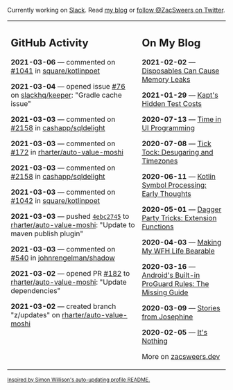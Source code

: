 Currently working on [Slack](https://slack.com/). Read [my blog](https://zacsweers.dev/) or [follow @ZacSweers on Twitter](https://twitter.com/ZacSweers).

<table><tr><td valign="top" width="60%">

## GitHub Activity
<!-- githubActivity starts -->
**2021-03-06** — commented on [#1041](https://github.com/square/kotlinpoet/pull/1041#issuecomment-792202060) in [square/kotlinpoet](https://api.github.com/repos/square/kotlinpoet)

**2021-03-04** — opened issue [#76](https://api.github.com/repos/slackhq/keeper/issues/76) on [slackhq/keeper](https://api.github.com/repos/slackhq/keeper): "Gradle cache issue"

**2021-03-03** — commented on [#2158](https://github.com/cashapp/sqldelight/issues/2158#issuecomment-789488039) in [cashapp/sqldelight](https://api.github.com/repos/cashapp/sqldelight)

**2021-03-03** — commented on [#172](https://github.com/rharter/auto-value-moshi/issues/172#issuecomment-789486303) in [rharter/auto-value-moshi](https://api.github.com/repos/rharter/auto-value-moshi)

**2021-03-03** — commented on [#2158](https://github.com/cashapp/sqldelight/issues/2158#issuecomment-789467498) in [cashapp/sqldelight](https://api.github.com/repos/cashapp/sqldelight)

**2021-03-03** — commented on [#1042](https://github.com/square/kotlinpoet/issues/1042#issuecomment-789466550) in [square/kotlinpoet](https://api.github.com/repos/square/kotlinpoet)

**2021-03-03** — pushed [`4ebc2745`](https://github.com/rharter/auto-value-moshi/commit/4ebc274585d2032b4a0c33505b00354262188e02) to [rharter/auto-value-moshi](https://api.github.com/repos/rharter/auto-value-moshi): "Update to maven publish plugin"

**2021-03-03** — commented on [#540](https://github.com/johnrengelman/shadow/issues/540#issuecomment-789445714) in [johnrengelman/shadow](https://api.github.com/repos/johnrengelman/shadow)

**2021-03-02** — opened PR [#182](https://api.github.com/repos/rharter/auto-value-moshi/pulls/182) to [rharter/auto-value-moshi](https://api.github.com/repos/rharter/auto-value-moshi): "Update dependencies"

**2021-03-02** — created branch "z/updates" on [rharter/auto-value-moshi](https://api.github.com/repos/rharter/auto-value-moshi)
<!-- githubActivity ends -->
</td><td valign="top" width="40%">

## On My Blog
<!-- blog starts -->
**2021-02-02** — [Disposables Can Cause Memory Leaks](https://www.zacsweers.dev/disposables-can-cause-memory-leaks/)

**2021-01-29** — [Kapt's Hidden Test Costs](https://www.zacsweers.dev/kapts-hidden-test-costs/)

**2020-07-13** — [Time in UI Programming](https://www.zacsweers.dev/time-in-ui/)

**2020-07-08** — [Tick Tock: Desugaring and Timezones](https://www.zacsweers.dev/ticktock-desugaring-timezones/)

**2020-06-11** — [Kotlin Symbol Processing: Early Thoughts](https://www.zacsweers.dev/kotlin-symbol-processor-early-thoughts/)

**2020-05-01** — [Dagger Party Tricks: Extension Functions](https://www.zacsweers.dev/dagger-party-tricks-extension-functions/)

**2020-04-03** — [Making My WFH Life Bearable](https://www.zacsweers.dev/making-wfh-life-bearable/)

**2020-03-16** — [Android's Built-in ProGuard Rules: The Missing Guide](https://www.zacsweers.dev/android-proguard-rules/)

**2020-03-09** — [Stories from Josephine](https://www.zacsweers.dev/stories-from-josephine/)

**2020-02-05** — [It's Nothing](https://www.zacsweers.dev/its-nothing/)
<!-- blog ends -->
More on [zacsweers.dev](https://zacsweers.dev/)
</td></tr></table>

<sub><a href="https://simonwillison.net/2020/Jul/10/self-updating-profile-readme/">Inspired by Simon Willison's auto-updating profile README.</a></sub>
